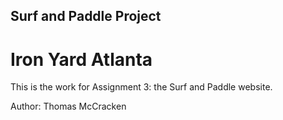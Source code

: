 ## Surf and Paddle Project
# Iron Yard Atlanta

This is the work for Assignment 3: the Surf and Paddle website.

Author: Thomas McCracken
